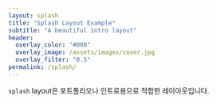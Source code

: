 ```yaml
---
layout: splash
title: "Splash Layout Example"
subtitle: "A beautiful intro layout"
header:
  overlay_color: "#000"
  overlay_image: /assets/images/cover.jpg
  overlay_filter: "0.5"
permalink: /splash/
---
```

`splash` layout은 포트폴리오나 인트로용으로 적합한 레이아웃입니다.
